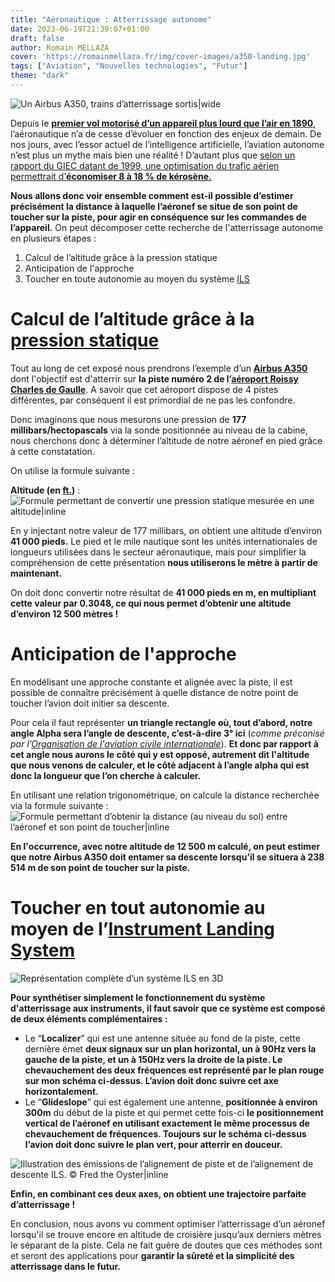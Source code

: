 ```yaml
---
title: "Aéronautique : Atterrissage autonome"
date: 2023-06-19T21:39:07+01:00
draft: false
author: Romain MELLAZA
cover: 'https://romainmellaza.fr/img/cover-images/a350-landing.jpg'
tags: ["Aviation", "Nouvelles technologies", "Futur"]
theme: "dark"
---
```


![Un Airbus A350, trains d’atterrissage sortis|wide](https://romainmellaza.fr/img/cover-images/a350-landing.jpg)

Depuis le [**premier vol motorisé d’un appareil plus lourd que l’air en 1890**](https://fr.wikipedia.org/wiki/%C3%89ole_(avion)), l’aéronautique n’a de cesse d’évoluer en fonction des enjeux de demain. De nos jours, avec l’essor actuel de l’intelligence artificielle, l’aviation autonome n’est plus un mythe mais bien une réalité ! D’autant plus que [selon un rapport du GIEC datant de 1999, une optimisation du trafic aérien permettrait d’**économiser 8 à 18 % de kérosène.**](https://fr.wikipedia.org/wiki/Gestion_du_trafic_a%C3%A9rien#Impact_environnemental)

**Nous allons donc voir ensemble comment est-il possible d’estimer précisément la distance à laquelle l’aéronef se situe de son point de toucher sur la piste, pour agir en conséquence sur les commandes de l’appareil.** On peut décomposer cette recherche de l'atterrissage autonome en plusieurs étapes :
1. Calcul de l’altitude grâce à la pression statique
2. Anticipation de l'approche
3. Toucher en toute autonomie au moyen du système [ILS](https://fr.wikipedia.org/wiki/Syst%C3%A8me_d%27atterrissage_aux_instruments)

# Calcul de l’altitude grâce à la [pression statique](https://fr.wikipedia.org/wiki/Pression_statique)
Tout au long de cet exposé nous prendrons l’exemple d’un [**Airbus A350**](https://fr.wikipedia.org/wiki/Airbus_A350_XWB) dont l'objectif est d'atterrir sur **la piste numéro 2 de l’[aéroport Roissy Charles de Gaulle](https://fr.wikipedia.org/wiki/A%C3%A9roport_de_Paris-Charles-de-Gaulle)**. A savoir que cet aéroport dispose de 4 pistes différentes, par conséquent il est primordial de ne pas les confondre.

Donc imaginons que nous mesurons une pression de **177 millibars/hectopascals** via la sonde positionnée au niveau de la cabine, nous cherchons donc à déterminer l’altitude de notre aéronef en pied grâce à cette constatation.

On utilise la formule suivante : 

**Altitude (en [ft.](https://fr.wikipedia.org/wiki/Pied_(unit%C3%A9)))** :
![Formule permettant de convertir une pression statique mesurée en une altitude|inline](https://romainmellaza.fr/img/autonomous-landing/static-pressure-equation.png)

En y injectant notre valeur de 177 millibars, on obtient une altitude d’environ **41 000 pieds.** Le pied et le mile nautique sont les unités internationales de longueurs utilisées dans le secteur aéronautique, mais pour simplifier la compréhension de cette présentation **nous utiliserons le mètre à partir de maintenant.**

On doit donc convertir notre résultat de **41 000 pieds en m, en multipliant cette valeur par 0.3048, ce qui nous permet d’obtenir une altitude d’environ 12 500 mètres !**

# Anticipation de l'approche
En modélisant une approche constante et alignée avec la piste, il est possible de connaître précisément à quelle distance de notre point de toucher l’avion doit initier sa descente.

Pour cela il faut représenter **un triangle rectangle où, tout d’abord, notre angle Alpha sera l’angle de descente, c’est-à-dire 3° ici** (*comme préconisé par l’[Organisation de l'aviation civile internationale](https://fr.wikipedia.org/wiki/Organisation_de_l%27aviation_civile_internationale)*). **Et donc par rapport à cet angle nous aurons le côté qui y est opposé, autrement dit l'altitude que nous venons de calculer, et le côté adjacent à l’angle alpha qui est donc la longueur que l’on cherche à calculer.**

En utilisant une relation trigonométrique, on calcule la distance recherchée via la formule suivante :
![Formule permettant d’obtenir la distance (au niveau du sol) entre l’aéronef et son point de toucher|inline](https://romainmellaza.fr/img/autonomous-landing/distance-GPS-altitude.png)

**En l'occurrence, avec notre altitude de 12 500 m calculé, on peut estimer que notre Airbus A350 doit entamer sa descente lorsqu’il se situera à 238 514 m de son point de toucher sur la piste.**

# Toucher en tout autonomie au moyen de l’[Instrument Landing System](https://fr.wikipedia.org/wiki/Syst%C3%A8me_d%27atterrissage_aux_instruments)
![Représentation complète d’un système ILS en 3D](https://romainmellaza.fr/img/autonomous-landing/ILS_schema.png)

**Pour synthétiser simplement le fonctionnement du système d'atterrissage aux instruments, il faut savoir que ce système est composé de deux éléments complémentaires :**
* Le “**Localizer**” qui est une antenne située au fond de la piste, cette dernière émet **deux signaux sur un plan horizontal, un à 90Hz vers la gauche de la piste, et un à 150Hz vers la droite de la piste. Le chevauchement des deux fréquences est représenté par le plan rouge sur mon schéma ci-dessus. L’avion doit donc suivre cet axe horizontalement.**
* Le “**Glideslope**” qui est également une antenne, **positionnée à environ 300m** du début de la piste et qui permet cette fois-ci **le positionnement vertical de l’aéronef en utilisant exactement le même processus de chevauchement de fréquences. Toujours sur le schéma ci-dessus l’avion doit donc suivre le plan vert, pour atterrir en douceur.**

![Illustration des émissions de l’alignement de piste et de l’alignement de descente ILS. © Fred the Oyster|inline](https://romainmellaza.fr/img/autonomous-landing/ILS_localizer_glideslope_illustration.png)

**Enfin, en combinant ces deux axes, on obtient une trajectoire parfaite d’atterrissage !**

En conclusion, nous avons vu comment optimiser l’atterrissage d’un aéronef lorsqu'il se trouve encore en altitude de croisière jusqu’aux derniers mètres le séparant de la piste. Cela ne fait guère de doutes que ces méthodes sont et seront des applications pour **garantir la sûreté et la simplicité des atterrissage dans le futur.**